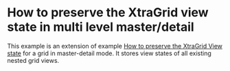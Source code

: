 # How to preserve the XtraGrid view state in multi level master/detail


<p>This example is an extension of example <a href="https://www.devexpress.com/Support/Center/p/E776">How to preserve the XtraGrid View state</a> for a grid in master-detail mode. It stores view states of all existing nested grid views.</p>

<br/>


